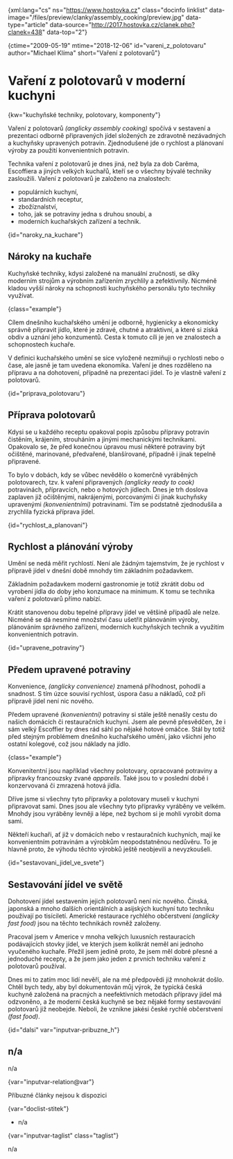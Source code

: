 
{xml:lang="cs" ns="https://www.hostovka.cz" class="docinfo linklist" data-image="/files/preview/clanky/assembly_cooking/preview.jpg" data-type="article" data-source="http://2017.hostovka.cz/clanek.php?clanek=438" data-top="2"}

{ctime="2009-05-19" mtime="2018-12-06" id="vareni\_z\_polotovaru" author="Michael Klíma" short="Vaření z polotovarů"}

# Vaření z polotovarů v moderní kuchyni

<!-- generated attribute kw by user_updatekw.sh on 2021-01-05, do not edit -->

{kw="kuchyňské techniky, polotovary, komponenty"}

Vaření z polotovarů _(anglicky assembly cooking)_ spočívá v sestavení a prezentaci odborně připravených jídel složených ze zdravotně nezávadných a kuchyňsky upravených potravin. Zjednodušené jde o rychlost a plánovaní výroby za použití konvenientních potravin.

Technika vaření z polotovarů je dnes jiná, než byla za dob Carêma, Escoffiera a jiných velkých kuchařů, kteří se o všechny bývalé techniky zasloužili. Vaření z polotovarů je založeno na znalostech:

  * populárních kuchyní,
  * standardních receptur,
  * zbožíznalství,
  * toho, jak se potraviny jedna s druhou snoubí, a
  * moderních kuchařských zařízení a technik.

{id="naroky\_na\_kuchare"}

## Nároky na kuchaře

Kuchyňské techniky, kdysi založené na manuální zručnosti, se díky moderním strojům a výrobním zařízením zrychlily a zefektivnily. Nicméně kladou vyšší nároky na schopnosti kuchyňského personálu tyto techniky využívat.

{class="example"}

Cílem dnešního kuchařského umění je odborně, hygienicky a ekonomicky správně připravit jídlo, které je zdravé, chutné a atraktivní, a které si získá obdiv a uznání jeho konzumentů. Cesta k tomuto cíli je jen ve znalostech a schopnostech kuchaře.

V definici kuchařského umění se sice vyloženě nezmiňuji o rychlosti nebo o čase, ale jasně je tam uvedena ekonomika. Vaření je dnes rozděleno na přípravu a na dohotovení, případně na prezentaci jídel. To je vlastně vaření z polotovarů.

{id="priprava_polotovaru"}

## Příprava polotovarů

Kdysi se u každého receptu opakoval popis způsobu přípravy potravin čistěním, krájením, strouháním a jinými mechanickými technikami. Opakovalo se, že před konečnou úpravou musí některé potraviny být očištěné, marinované, předvařené, blanšírované, případně i jinak tepelně připravené.

To bylo v dobách, kdy se vůbec nevědělo o komerčně vyráběných polotovarech, tzv. k vaření připravených _(anglicky ready to cook)_ potravinách, přípravcích, nebo o hotových jídlech. Dnes je trh doslova zaplaven již očištěnými, nakrájenými, porcovanými či jinak kuchyňsky upravenými _(konvenientními)_ potravinami. Tím se podstatně zjednodušila a zrychlila fyzická příprava jídel.

{id="rychlost\_a\_planovani"}

## Rychlost a plánování výroby

Umění se nedá měřit rychlostí. Není ale žádným tajemstvím, že je rychlost v přípravě jídel v dnešní době mnohdy tím základním požadavkem.

Základním požadavkem moderní gastronomie je totiž zkrátit dobu od vyrobení jídla do doby jeho konzumace na minimum. K tomu se technika vaření z polotovarů přímo nabízí.

Krátit stanovenou dobu tepelné přípravy jídel ve většině případů ale nelze. Nicméně se dá nesmírné množství času ušetřit plánováním výroby, plánováním správného zařízení, moderních kuchyňských technik a využitím konvenientních potravin.

{id="upravene\_potraviny"}

## Předem upravené potraviny

Konvenience, _(anglicky convenience)_ znamená příhodnost, pohodlí a snadnost. S tím úzce souvisí rychlost, úspora času a nákladů, což při přípravě jídel není nic nového.

Předem upravené _(konvenientní)_ potraviny si stále ještě nenašly cestu do našich domácích či restauračních kuchyní. Jsem ale pevně přesvědčen, že i sám velký Escoffier by dnes rád sáhl po nějaké hotové omáčce. Stál by totiž před stejným problémem dnešního kuchařského umění, jako všichni jeho ostatní kolegové, což jsou náklady na jídlo.

{class="example"}

Konvenitentní jsou například všechny polotovary, opracované potraviny a přípravky francouzsky zvané _appareils_. Také jsou to v poslední době i konzervovaná či zmrazená hotová jídla.

Dříve jsme si všechny tyto přípravky a polotovary museli v kuchyni připravovat sami. Dnes jsou ale všechny tyto přípravky vyráběny ve velkém. Mnohdy jsou vyráběny levněji a lépe, než bychom si je mohli vyrobit doma sami.

Někteří kuchaři, ať již v domácích nebo v restauračních kuchyních, mají ke konvenientním potravinám a výrobkům neopodstatněnou nedůvěru. To je hlavně proto, že výhodu těchto výrobků ještě neobjevili a nevyzkoušeli.

{id="sestavovani\_jidel\_ve_svete"}

## Sestavování jídel ve světě

Dohotovení jídel sestavením jejich polotovarů není nic nového. Čínská, japonská a mnoho dalších orientálních a asijských kuchyní tuto techniku používají po tisíciletí. Americké restaurace rychlého občerstvení _(anglicky fast food)_ jsou na těchto technikách rovněž založeny.

Pracoval jsem v Americe v mnoha velkých luxusních restauracích podávajících stovky jídel, ve kterých jsem kolikrát neměl ani jednoho vyučeného kuchaře. Přežil jsem jedině proto, že jsem měl dobré přesné a jednoduché recepty, a že jsem jako jeden z prvních techniku vaření z polotovarů používal.

Dnes mi to zatím moc lidí nevěří, ale na mé předpovědi již mnohokrát došlo. Chtěl bych tedy, aby byl dokumentován můj výrok, že typická česká kuchyně založená na pracných a neefektivních metodách přípravy jídel má odzvoněno, a že moderní česká kuchyně se bez nějaké formy sestavování polotovarů již neobejde. Neboli, že vznikne jakési české rychlé občerstvení _(fast food)_.

{id="dalsi" var="inputvar-pribuzne_h"}

## n/a

n/a

{var="inputvar-relation@var"}

Příbuzné články nejsou k dispozici

{var="doclist-stitek"}

  * n/a

{var="inputvar-taglist" class="taglist"}

n/a

